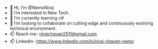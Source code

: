 - 👋 Hi, I’m @NemoNiraj
- 👀 I’m interested in New Tech.
- 🌱 I’m currently learning c#
- 💞️ I’m looking to collaborate on cutting edge and continuously evolving technical environment.
- 📫 Reach me- nirajchavan2511@gmail.com
- 📫 Linkedin- https://www.linkedin.com/in/niraj-chavan-nemo
<!---
NemoNiraj/NemoNiraj is a ✨ special ✨ repository because its `README.md` (this file) appears on your GitHub profile.
You can click the Preview link to take a look at your changes.
--->
